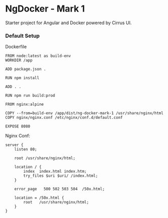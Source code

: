 # NgDocker - Mark 1

Starter project for Angular and Docker powered by Cirrus UI.

### Default Setup

Dockerfile
```
FROM node:latest as build-env
WORKDIR /app

ADD package.json .

RUN npm install

ADD . .

RUN npm run build:prod

FROM nginx:alpine

COPY --from=build-env /app/dist/ng-docker-mark-1 /usr/share/nginx/html
COPY nginx/nginx.conf /etc/nginx/conf.d/default.conf

EXPOSE 8080
```

Nginx Conf:
```
server {
    listen 80;

    root /usr/share/nginx/html;

    location / {
        index  index.html index.htm;
        try_files $uri $uri/ /index.html;
    }
    
    error_page   500 502 503 504  /50x.html;
    
    location = /50x.html {
        root   /usr/share/nginx/html;
    }
}
```